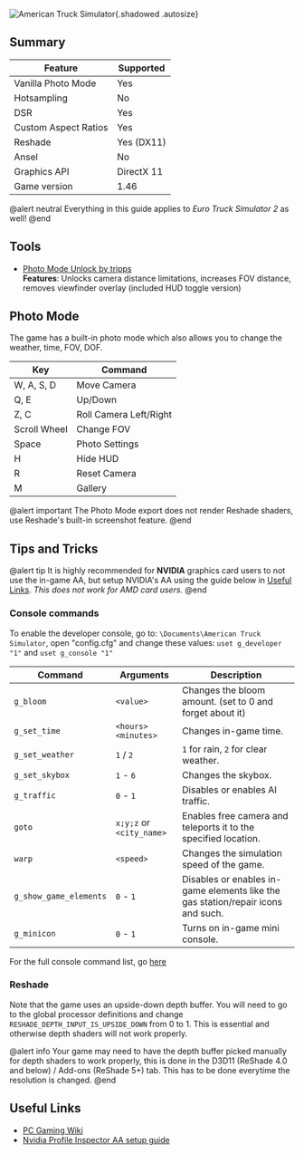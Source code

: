 ![American Truck Simulator](Images\americantruck.png "Shot by tripps"){.shadowed .autosize}

## Summary

Feature | Supported
--|--
Vanilla Photo Mode | Yes
Hotsampling | No
DSR | Yes
Custom Aspect Ratios | Yes
Reshade | Yes (DX11)
Ansel | No
Graphics API | DirectX 11
Game version | 1.46

@alert neutral
Everything in this guide applies to *Euro Truck Simulator 2* as well!
@end
 
## Tools

* [Photo Mode Unlock by tripps](https://mega.nz/file/cAMQwSxR#CJGqIOVh3BoJE7dzSU9Vpft6RWwFji8ElBOUK4O82bg)  
**Features**: Unlocks camera distance limitations, increases FOV distance, removes viewfinder overlay (included HUD toggle version)

## Photo Mode

The game has a built-in photo mode which also allows you to change the weather, time, FOV, DOF.

Key | Command
--|--|
W, A, S, D | Move Camera
Q, E | Up/Down
Z, C | Roll Camera Left/Right 
Scroll Wheel | Change FOV
Space | Photo Settings
H | Hide HUD
R | Reset Camera 
M | Gallery

@alert important
The Photo Mode export does not render Reshade shaders, use Reshade's built-in screenshot feature.
@end

## Tips and Tricks

@alert tip
It is highly recommended for **NVIDIA** graphics card users to not use the in-game AA, but setup NVIDIA's AA using the guide below in [Useful Links](#useful-links). *This does not work for AMD card users.*
@end

### Console commands

To enable the developer console, go to: `\Documents\American Truck Simulator`, open "config.cfg" and change these values: `uset g_developer "1"` and `uset g_console "1"`

Command | Arguments | Description
-- | -- | --
`g_bloom` | `<value>` | Changes the bloom amount. (set to 0 and forget about it)
`g_set_time` | `<hours> <minutes>` | Changes in-game time.
`g_set_weather` | `1` / `2` | `1` for rain, `2` for clear weather.
`g_set_skybox` | `1` - `6` | Changes the skybox.
`g_traffic` | `0` - `1` | Disables or enables AI traffic.
`goto` | `x;y;z` or `<city_name>` | Enables free camera and teleports it to the specified location.
`warp` | `<speed>` | Changes the simulation speed of the game.
`g_show_game_elements` | `0` - `1` | Disables or enables in-game elements like the gas station/repair icons and such.
`g_minicon` | `0` - `1` | Turns on in-game mini console.

For the full console command list, go [here](https://modding.scssoft.com/wiki/Documentation/Engine/Console/Commands)

### Reshade

Note that the game uses an upside-down depth buffer. You will need to go to the global processor definitions and change `RESHADE_DEPTH_INPUT_IS_UPSIDE_DOWN` from 0 to 1. This is essential and otherwise depth shaders will not work properly.

@alert info
Your game may need to have the depth buffer picked manually for depth shaders to work properly, this is done in the D3D11 (ReShade 4.0 and below) / Add-ons (ReShade 5+) tab. This has to be done everytime the resolution is changed.
@end

## Useful Links

* [PC Gaming Wiki](https://www.pcgamingwiki.com/wiki/American_Truck_Simulator)
* [Nvidia Profile Inspector AA setup guide](https://roextended.ro/forum/viewtopic.php?t=1000)
